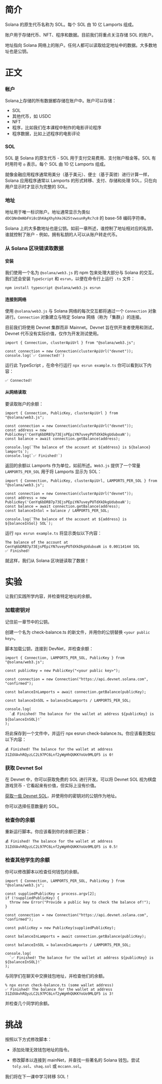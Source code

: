 # 简介

Solana 的原生代币名称为 SOL。每个 SOL 由 10 亿 Lamports 组成。 

账户用于存储代币、NFT、程序和数据。目前我们将重点关注存储 SOL 的账户。 

地址指向 Solana 网络上的账户。任何人都可以读取给定地址中的数据。大多数地址也是公钥。

# 正文 

### 帐户

Solana上存储的所有数据都存储在账户中。账户可以存储：

- SOL
- 其他代币，如 USDC
- NFT
- 程序，比如我们在本课程中制作的电影评论程序
- 程序数据，比如上述程序的电影评论

### SOL

SOL 是 Solana 的原生代币 - SOL 用于支付交易费用、支付账户租金等。SOL 有时用符号 `◎` 表示。每个 SOL 由 10 亿 Lamports 组成。

就像金融应用程序通常用美分（基于美元）、便士（基于英镑）进行计算一样，Solana 应用程序通常以 Lamports 的形式转移、支付、存储和处理 SOL，只在向用户显示时才显示为完整的 SOL。

### 地址

地址用于唯一标识账户。地址通常显示为类似 `dDCQNnDmNbFVi8cQhKAgXhyhXeJ625tvwsunRyRc7c8` 的 base-58 编码字符串。

Solana 上的大多数地址也是公钥。如前一章所述，谁控制了地址相对应的私钥，谁就控制了账户 - 例如，拥有私钥的人可以从账户转走代币。

### 从 Solana 区块链读取数据

#### 安装 

我们使用一个名为 `@solana/web3.js` 的 npm 包来处理大部分与 Solana 的交互。我们还会安装 `TypeScript` 和 `esrun`，以便在命令行上运行 `.ts` 文件：

```
npm install typescript @solana/web3.js esrun
```

#### 连接到网络

使用 `@solana/web3.js` 与 Solana 网络的每次交互都将通过一个 `Connection` 对象进行。`Connection` 对象建立与特定 Solana 网络（称为「集群」）的连接。

目前我们将使用 Devnet 集群而非 Mainnet。Devnet 旨在供开发者使用和测试，Devnet 代币没有实际价值，仅作为开发测试使用。

```
import { Connection, clusterApiUrl } from "@solana/web3.js";

const connection = new Connection(clusterApiUrl("devnet"));
console.log(`✅ Connected!`)
```

运行此 TypeScript ，在命令行运行 `npx esrun example.ts` 你可以看到以下内容：

```
✅ Connected!
```

#### 从网络读取

要读取账户的余额：

```
import { Connection, PublicKey, clusterApiUrl } from "@solana/web3.js";

const connection = new Connection(clusterApiUrl("devnet"));
const address = new PublicKey('CenYq6bDRB7p73EjsPEpiYN7uveyPUTdXkDkgUduboaN');
const balance = await connection.getBalance(address);

console.log(`The balance of the account at ${address} is ${balance} lamports`); 
console.log(`✅ Finished!`)
```

返回的余额以 Lamports 作为单位，如前所述。`Web3.js` 提供了一个常量 `LAMPORTS_PER_SOL` 用于将 Lamports 显示为 SOL：

```
import { Connection, PublicKey, clusterApiUrl, LAMPORTS_PER_SOL } from "@solana/web3.js";

const connection = new Connection(clusterApiUrl("devnet"));
const address = new PublicKey('CenYq6bDRB7p73EjsPEpiYN7uveyPUTdXkDkgUduboaN');
const balance = await connection.getBalance(address);
const balanceInSol = balance / LAMPORTS_PER_SOL;

console.log(`The balance of the account at ${address} is ${balanceInSol} SOL`); 
```

运行 `npx esrun example.ts` 将显示类似以下内容：

```
The balance of the account at CenYq6bDRB7p73EjsPEpiYN7uveyPUTdXkDkgUduboaN is 0.00114144 SOL
✅ Finished!
```

就这样，我们从 Solana 区块链读取了数据！

# 实验

让我们实践所学内容，并检查特定地址的余额。

### 加载密钥对

记住前一章节中的公钥。

创建一个名为 check-balance.ts 的新文件，并用你的公钥替换 `<your public key>`。

脚本加载公钥，连接到 DevNet，并检查余额：

```
import { Connection, LAMPORTS_PER_SOL, PublicKey } from "@solana/web3.js";

const publicKey = new PublicKey("<your public key>");

const connection = new Connection("https://api.devnet.solana.com", "confirmed");

const balanceInLamports = await connection.getBalance(publicKey);

const balanceInSOL = balanceInLamports / LAMPORTS_PER_SOL;

console.log(
  `💰 Finished! The balance for the wallet at address ${publicKey} is ${balanceInSOL}!`
);
```

将此保存到一个文件中，并运行 npx esrun check-balance.ts。你应该看到类似以下内容：

```
💰 Finished! The balance for the wallet at address 31ZdXAvhRQyzLC2L97PC6Lnf2yWgHhQUKKYoUo9MLQF5 is 0!
```

### 获取 Devnet Sol

在 Devnet 中，你可以获取免费的 SOL 进行开发。可以将 Devnet SOL 视为棋盘游戏货币 - 它看起来有价值，但实际上没有价值。

[获取一些 Devnet SOL](https://faucet.solana.com/)，并使用你的密钥对的公钥作为地址。

你可以选择任意数量的 SOL。

### 检查你的余额

重新运行脚本。你应该看到你的余额已更新：

```
💰 Finished! The balance for the wallet at address 31ZdXAvhRQyzLC2L97PC6Lnf2yWgHhQUKKYoUo9MLQF5 is 0.5!
```

### 检查其他学生的余额

你可以修改脚本以检查任何钱包的余额。

```
import { Connection, LAMPORTS_PER_SOL, PublicKey } from "@solana/web3.js";

const suppliedPublicKey = process.argv[2];
if (!suppliedPublicKey) {
  throw new Error("Provide a public key to check the balance of!");
}

const connection = new Connection("https://api.devnet.solana.com", "confirmed");

const publicKey = new PublicKey(suppliedPublicKey);

const balanceInLamports = await connection.getBalance(publicKey);

const balanceInSOL = balanceInLamports / LAMPORTS_PER_SOL;

console.log(
  `✅ Finished! The balance for the wallet at address ${publicKey} is ${balanceInSOL}!`
);
```

与同学们在聊天中交换钱包地址，并检查他们的余额。

```
% npx esrun check-balance.ts (some wallet address)
✅ Finished! The balance for the wallet at address 31ZdXAvhRQyzLC2L97PC6Lnf2yWgHhQUKKYoUo9MLQF5 is 3!
```

并检查几个同学的余额。

# 挑战

按照以下方式修改脚本：

* 添加处理无效钱包地址的指令。 

* 修改脚本以连接到 mainNet，并查找一些著名的 Solana 钱包。尝试 `toly.sol`、`shaq.sol` 或 `mccann.sol`。 

我们将在下一课中学习转移 SOL！